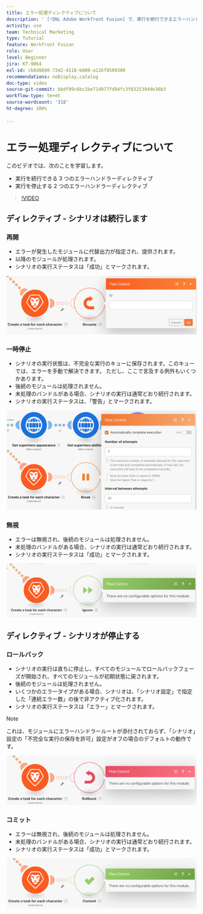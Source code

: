 ```yaml
---
title: エラー処理ディレクティブについて
description: ' [!DNL Adobe Workfront Fusion] で、実行を続行できるエラーハンドラーディレクティブと、実行を停止するエラーハンドラーディレクティブについて説明します。'
activity: use
team: Technical Marketing
type: Tutorial
feature: Workfront Fusion
role: User
level: Beginner
jira: KT-9064
exl-id: cb8d0880-73d2-4118-b800-a126f8509309
recommendations: noDisplay,catalog
doc-type: video
source-git-commit: bbdf99c6bc1be714077fd94fc3f8325394de36b3
workflow-type: tm+mt
source-wordcount: '318'
ht-degree: 100%

---
```


# エラー処理ディレクティブについて

このビデオでは、次のことを学習します。

* 実行を続行できる 3 つのエラーハンドラーディレクティブ
* 実行を停止する 2 つのエラーハンドラーディレクティブ

>[!VIDEO](https://video.tv.adobe.com/v/335305/?quality=12&learn=on&enablevpops=1)

## ディレクティブ - シナリオは続行します

### 再開

* エラーが発生したモジュールに代替出力が指定され、提供されます。
* 以降のモジュールが処理されます。
* シナリオの実行ステータスは「成功」とマークされます。

![再開ディレクティブの画像](assets/troubleshooting-and-error-handling-2.png)

### 一時停止

* シナリオの実行状態は、不完全な実行のキューに保存されます。このキューでは、エラーを手動で解決できます。 ただし、ここで言及する例外もいくつかあります。
* 後続のモジュールは処理されません。
* 未処理のバンドルがある場合、シナリオの実行は通常どおり続行されます。
* シナリオの実行ステータスは、「警告」とマークされます。

![一時停止ディレクティブの画像](assets/troubleshooting-and-error-handling-3.png)

### 無視

* エラーは無視され、後続のモジュールは処理されません。
* 未処理のバンドルがある場合、シナリオの実行は通常どおり続行されます。
* シナリオの実行ステータスは「成功」とマークされます。

![無視ディレクティブの画像](assets/troubleshooting-and-error-handling-4.png)

## ディレクティブ - シナリオが停止する

### ロールバック

* シナリオの実行は直ちに停止し、すべてのモジュールでロールバックフェーズが開始され、すべてのモジュールが初期状態に戻されます。
* 後続のモジュールは処理されません。
* いくつかのエラータイプがある場合、シナリオは、「シナリオ設定」で指定した「連続エラー数」の後で非アクティブ化されます。
* シナリオの実行ステータスは「エラー」とマークされます。

>[!NOTE]
>
>これは、モジュールにエラーハンドラールートが添付されておらず、「シナリオ」設定の「不完全な実行の保存を許可」設定がオフの場合のデフォルトの動作です。

![ロールバックディレクティブの画像](assets/troubleshooting-and-error-handling-5.png)

### コミット

* エラーは無視され、後続のモジュールは処理されません。
* 未処理のバンドルがある場合、シナリオの実行は通常どおり続行されます。
* シナリオの実行ステータスは「成功」とマークされます。

![コミットディレクティブの画像](assets/troubleshooting-and-error-handling-6.png)
